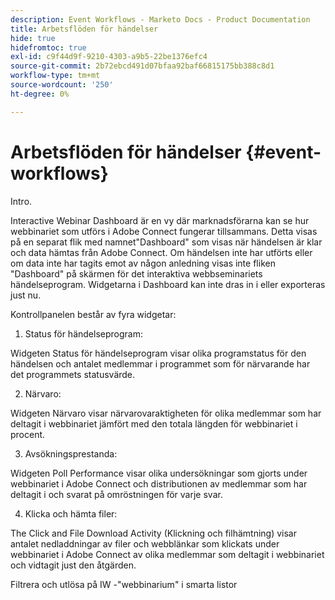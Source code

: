 ```yaml
---
description: Event Workflows - Marketo Docs - Product Documentation
title: Arbetsflöden för händelser
hide: true
hidefromtoc: true
exl-id: c9f44d9f-9210-4303-a9b5-22be1376efc4
source-git-commit: 2b72ebcd491d07bfaa92baf66815175bb388c8d1
workflow-type: tm+mt
source-wordcount: '250'
ht-degree: 0%

---
```


# Arbetsflöden för händelser {#event-workflows}

Intro.

Interactive Webinar Dashboard är en vy där marknadsförarna kan se hur webbinariet som utförs i Adobe Connect fungerar tillsammans. Detta visas på en separat flik med namnet&quot;Dashboard&quot; som visas när händelsen är klar och data hämtas från Adobe Connect. Om händelsen inte har utförts eller om data inte har tagits emot av någon anledning visas inte fliken &quot;Dashboard&quot; på skärmen för det interaktiva webbseminariets händelseprogram. Widgetarna i Dashboard kan inte dras in i eller exporteras just nu.

Kontrollpanelen består av fyra widgetar:

1. Status för händelseprogram:

Widgeten Status för händelseprogram visar olika programstatus för den händelsen och antalet medlemmar i programmet som för närvarande har det programmets statusvärde.

2. Närvaro:

Widgeten Närvaro visar närvarovaraktigheten för olika medlemmar som har deltagit i webbinariet jämfört med den totala längden för webbinariet i procent.

3. Avsökningsprestanda:

Widgeten Poll Performance visar olika undersökningar som gjorts under webbinariet i Adobe Connect och distributionen av medlemmar som har deltagit i och svarat på omröstningen för varje svar.

4. Klicka och hämta filer:

The Click and File Download Activity (Klickning och filhämtning) visar antalet nedladdningar av filer och webblänkar som klickats under webbinariet i Adobe Connect av olika medlemmar som deltagit i webbinariet och vidtagit just den åtgärden.



Filtrera och utlösa på IW -&quot;webbinarium&quot; i smarta listor
